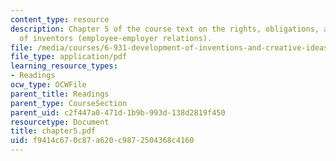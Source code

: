 ```yaml
---
content_type: resource
description: Chapter 5 of the course text on the rights, obligations, and problems
  of inventors (employee-employer relations).
file: /media/courses/6-931-development-of-inventions-and-creative-ideas-spring-2008/f9414c670c87a620c9872504368c4160_chapter5.pdf
file_type: application/pdf
learning_resource_types:
- Readings
ocw_type: OCWFile
parent_title: Readings
parent_type: CourseSection
parent_uid: c2f447a0-471d-1b9b-993d-138d2819f450
resourcetype: Document
title: chapter5.pdf
uid: f9414c67-0c87-a620-c987-2504368c4160
---
```

